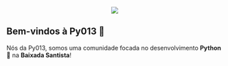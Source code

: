 <p align="center">
    <a href="https://github.com/py013"><img align="center" src="https://i.imgur.com/aU4sS77.png""></a>

</p>

## Bem-vindos à Py013 🐍

Nós da Py013, somos uma comunidade focada no desenvolvimento **Python**🐍 na **Baixada Santista**!

